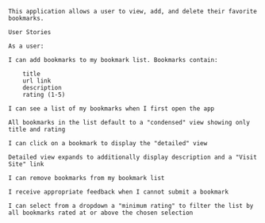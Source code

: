 



	This application allows a user to view, add, and delete their favorite bookmarks.

	User Stories

	As a user:

	I can add bookmarks to my bookmark list. Bookmarks contain:

		title
		url link
		description
		rating (1-5)

	I can see a list of my bookmarks when I first open the app

	All bookmarks in the list default to a "condensed" view showing only title and rating

	I can click on a bookmark to display the "detailed" view

	Detailed view expands to additionally display description and a "Visit Site" link

	I can remove bookmarks from my bookmark list

	I receive appropriate feedback when I cannot submit a bookmark

	I can select from a dropdown a "minimum rating" to filter the list by all bookmarks rated at or above the chosen selection

	